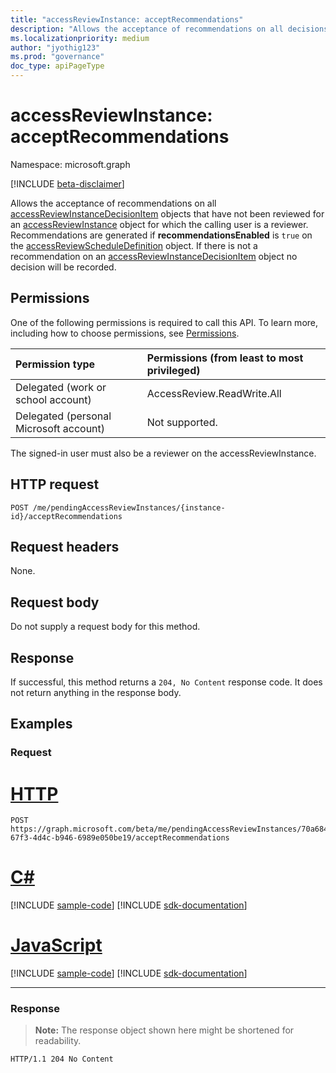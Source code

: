 ```yaml
---
title: "accessReviewInstance: acceptRecommendations"
description: "Allows the acceptance of recommendations on all decisions that have not been reviewed for an access review instance for which the calling user is a reviewer. "
ms.localizationpriority: medium
author: "jyothig123"
ms.prod: "governance"
doc_type: apiPageType
---
```


# accessReviewInstance: acceptRecommendations

Namespace: microsoft.graph

[!INCLUDE [beta-disclaimer](../../includes/beta-disclaimer.md)]

Allows the acceptance of recommendations on all [accessReviewInstanceDecisionItem](../resources/accessreviewinstancedecisionitem.md) objects that have not been reviewed for an [accessReviewInstance](../resources/accessreviewinstance.md) object for which the calling user is a reviewer. Recommendations are generated if **recommendationsEnabled** is `true` on the [accessReviewScheduleDefinition](../resources/accessreviewscheduledefinition.md) object. If there is not a recommendation on an [accessReviewInstanceDecisionItem](../resources/accessreviewinstancedecisionitem.md) object no decision will be recorded.

## Permissions
One of the following permissions is required to call this API. To learn more, including how to choose permissions, see [Permissions](/graph/permissions-reference).

|Permission type                        | Permissions (from least to most privileged)              |
|:--------------------------------------|:---------------------------------------------------------|
|Delegated (work or school account)     | AccessReview.ReadWrite.All |
| Delegated (personal Microsoft account)| Not supported. |

The signed-in user must also be a reviewer on the accessReviewInstance.

## HTTP request
<!-- { "blockType": "ignored" } -->
```http
POST /me/pendingAccessReviewInstances/{instance-id}/acceptRecommendations
```
## Request headers
None.

## Request body
Do not supply a request body for this method.

## Response
If successful, this method returns a `204, No Content` response code. It does not return anything in the response body.

## Examples
### Request


# [HTTP](#tab/http)
<!-- {
  "blockType": "request",
  "name": "acceptrecommendations_accessReviewInstance"
}-->
```http
POST https://graph.microsoft.com/beta/me/pendingAccessReviewInstances/70a68410-67f3-4d4c-b946-6989e050be19/acceptRecommendations
```

# [C#](#tab/csharp)
[!INCLUDE [sample-code](../includes/snippets/csharp/acceptrecommendations-accessreviewinstance-csharp-snippets.md)]
[!INCLUDE [sdk-documentation](../includes/snippets/snippets-sdk-documentation-link.md)]

# [JavaScript](#tab/javascript)
[!INCLUDE [sample-code](../includes/snippets/javascript/acceptrecommendations-accessreviewinstance-javascript-snippets.md)]
[!INCLUDE [sdk-documentation](../includes/snippets/snippets-sdk-documentation-link.md)]

---

### Response
>**Note:** The response object shown here might be shortened for readability.
<!-- {
  "blockType": "response",
  "truncated": false
} -->
```http
HTTP/1.1 204 No Content
```

<!-- uuid: 8fcb5dbc-d5aa-4681-8e31-b001d5168d79
2017-06-25 00:00:01 UTC -->
<!--
{
  "type": "#page.annotation",
  "description": "Accept recommendations accessReviewInstance",
  "keywords": "",
  "section": "documentation",
  "tocPath": "",
  "suppressions": [
  ]
}
-->
